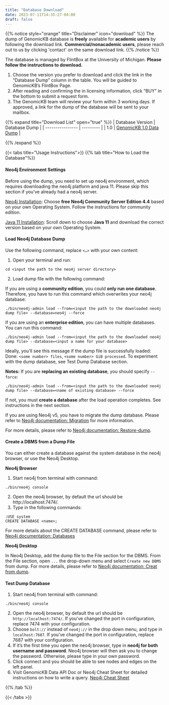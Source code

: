 ```yaml
---
title: "Database Download"
date: 2023-07-11T14:35:27-04:00
draft: false
---
```


{{% notice style="orange" title="Disclaimer" icon="download" %}}
The dump of GenomicKB database is **freely** available for **academic users** by following the download link. **Commercial/nonacademic users**, please reach out to us by clicking 'contact' on the same download link.
{{% /notice %}}

The database is managed by FlintBox at the University of Michigan. **Please follow the instructions to download.**
1. Choose the version you prefer to download and click the link in the “Database Dump” column in the table. You will be guided to GenomicKB’s FlintBox Page.
2. After reading and confirming the in licensing information, click “BUY” in the bottom to submit a request form.
3. The GenomicKB team will review your form within 3 working days. If approved, a link for the dump of the database will be sent to your mailbox.

{{% expand title="Download List" open="true" %}}
| Database Version | Database Dump |
| ---------------- | --------- |
| 1.0 | [GenomicKB 1.0 Data Dump](https://umich.flintbox.com/technologies/811eeb39-f581-4752-a319-7eed6beb0a8e) |


{{% /expand %}}

{{< tabs title="Usage Instructions">}}
{{% tab title="How to Load the Database"%}}
#### Neo4j Environment Settings
Before using the dump, you need to set up neo4j environment, which requires downloading the neo4j platform and java 11. Please skip this section if you’ve already had a neo4j server. 

[Neo4j Installation](https://neo4j.com/download-center/#community): Choose **free Neo4j Community Server Edition 4.4** based on your own Operating System. Follow the instructions for community edition.

[Java 11 Installation](https://www.oracle.com/java/technologies/downloads/#java11): Scroll down to choose **Java 11** and download the correct version based on your own Operating System.

#### Load Neo4j Database Dump

Use the following command, replace `<…>` with your own content:

1. Open your terminal and run: 
```
cd <input the path to the neo4j server directory>
```
2. Load dump file with the following command: 

If you are using a **community edition**, you could **only run one database**. Therefore, you have to run this command which overwrites your neo4j database:
```
./bin/neo4j-admin load --from=<input the path to the downloaded neo4j dump file> --database=neo4j --force
```

If you are using an **enterprise edition**, you can have multiple databases. You can run this command:
```
./bin/neo4j-admin load --from=<input the path to the downloaded neo4j dump file> --database=<input a name for your database>
```
Ideally, you’ll see this message if the dump file is successfully loaded: Done: `<some number> files`, `<some number> GiB processed`. To experiment with the dump database, see Test Dump Database section.

**Notes:** If you are **replacing an existing database**, you should specify `--force`: 
```
./bin/neo4j-admin load --from=<input the path to the downloaded neo4j dump file> --database=<name of existing database> --force
```
If not, you must **create a database** after the load operation completes. See instructions in the next section.

If you are using Neo4j v5, you have to migrate the dump database. Please refer to [Neo4j documentation: Migration](https://neo4j.com/docs/upgrade-migration-guide/current/version-5/migration/) for more information.

For more details, please refer to [Neo4j documentation: Restore-dump](https://neo4j.com/docs/operations-manual/4.4/backup-restore/restore-dump/).

#### Create a DBMS from a Dump File
You can either create a database against the system database in the neo4j browser, or use the Neo4j Desktop.

**Neo4j Browser**

1. Start neo4j from terminal with command: 
```
./bin/neo4j console
```
2. Open the neo4j browser, by default the url should be http://localhost:7474/.
3. Type in the following commands:
```
:USE system
CREATE DATABASE <name>;
```
For more details about the CREATE DATABASE command, please refer to [Neo4j documentation: Databases](https://neo4j.com/docs/cypher-manual/4.4/administration/databases/)

**Neo4j Desktop**

In Neo4j Desktop, add the dump file to the File section for the DBMS. From the File section, open `...` the drop-down menu and select `Create new DBMS` from dump.
For more details, please refer to [Neo4j documentation: Creat from dump](https://neo4j.com/docs/desktop-manual/current/operations/create-from-dump/).

#### Test Dump Database
1. Start neo4j from terminal with command: 
```
./bin/neo4j console
```
2. Open the neo4j browser, by default the url should be `http://localhost:7474/`. If you’ve changed the port in configuration, replace 7474 with your configuration.
3. Choose `bolt://` instead of `neo4j://` in the drop down menu, and type in `localhost:7687`. If you’ve changed the port in configuration, replace 7687 with your configuration.
4. If it’s the first time you open the neo4j browser, type in **neo4j for both username and password**. Neo4j browser will then ask you to change the password. Otherwise, please type in your own password.
5. Click connect and you should be able to see nodes and edges on the left panel.
6. Visit GenomicKB Data API Doc or Neo4j Cheat Sheet for detailed instructions on how to write a query. [Neo4j Cheat Sheet](https://neo4j.com/docs/cypher-cheat-sheet/4/neo4j-community/)

{{% /tab %}}

{{< /tabs >}}